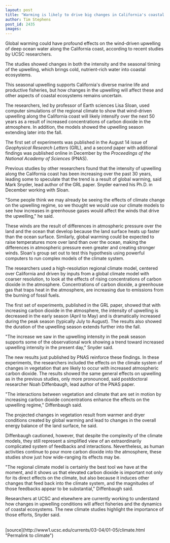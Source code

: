 ```yaml
---
layout: post
title: "Warming is likely to drive big changes in California's coastal waters through effects on upwelling"
author: Tim Stephens
post_id: 2435
images:
---
```


<p>
  Global warming could have profound effects on the wind-driven upwelling of deep ocean water along the California coast, according to recent studies by UCSC researchers.
</p>
<p>
  The studies showed changes in both the intensity and the seasonal timing of the upwelling, which brings cold, nutrient-rich water into coastal ecosystems.<br>
</p>
<p>
  This seasonal upwelling supports California's diverse marine life and productive fisheries, but how changes in the upwelling will affect these and other aspects of coastal ecosystems remains uncertain.
</p>
<p>
  The researchers, led by professor of Earth sciences Lisa Sloan, used computer simulations of the regional climate to show that wind-driven upwelling along the California coast will likely intensify over the next 50 years as a result of increased concentrations of carbon dioxide in the atmosphere. In addition, the models showed the upwelling season extending later into the fall.<br>
</p>
<p>
  The first set of experiments was published in the August 14 issue of <i>Geophysical Research Letters</i> (GRL), and a second paper with additional findings was published online in December by the <i>Proceedings of the National Academy of Sciences</i> (PNAS).<br>
</p>
<p>
  Previous studies by other researchers found that the intensity of upwelling along the California coast has been increasing over the past 30 years, leading some to speculate that the trend is a result of global warming, said Mark Snyder, lead author of the GRL paper. Snyder earned his Ph.D. in December working with Sloan.<br>
</p>
<p>
  "Some people think we may already be seeing the effects of climate change on the upwelling regime, so we thought we would use our climate models to see how increases in greenhouse gases would affect the winds that drive the upwelling," he said.<br>
</p>
<p>
  These winds are the result of differences in atmospheric pressure over the land and the ocean that develop because the land surface heats up faster than the ocean surface. Similarly, global warming could be expected to raise temperatures more over land than over the ocean, making the differences in atmospheric pressure even greater and creating stronger winds. Sloan's group set out to test this hypothesis using powerful computers to run complex models of the climate system.<br>
</p>
<p>
  The researchers used a high-resolution regional climate model, centered over California and driven by inputs from a global climate model with coarser resolution, to look at the effects of rising concentrations of carbon dioxide in the atmosphere. Concentrations of carbon dioxide, a greenhouse gas that traps heat in the atmosphere, are increasing due to emissions from the burning of fossil fuels.<br>
</p>
<p>
  The first set of experiments, published in the GRL paper, showed that with increasing carbon dioxide in the atmosphere, the intensity of upwelling is decreased in the early season (April to May) and is dramatically increased during the peak season (typically July to August). The results also showed the duration of the upwelling season extends further into the fall.<br>
</p>
<p>
  "The increase we saw in the upwelling intensity in the peak season supports some of the observational work showing a trend toward increased upwelling intensity in the present day," Snyder said.<br>
</p>
<p>
  The new results just published by PNAS reinforce these findings. In these experiments, the researchers included the effects on the climate system of changes in vegetation that are likely to occur with increased atmospheric carbon dioxide. The results showed the same general effects on upwelling as in the previous studies, only more pronounced, said postdoctoral researcher Noah Diffenbaugh, lead author of the PNAS paper.<br>
</p>
<p>
  "The interactions between vegetation and climate that are set in motion by increasing carbon dioxide concentrations enhance the effects on the upwelling regime," Diffenbaugh said.<br>
</p>
<p>
  The projected changes in vegetation result from warmer and dryer conditions created by global warming and lead to changes in the overall energy balance of the land surface, he said.<br>
</p>
<p>
  Diffenbaugh cautioned, however, that despite the complexity of the climate models, they still represent a simplified view of an extraordinarily complicated system of feedbacks and interactions. Nevertheless, as human activities continue to pour more carbon dioxide into the atmosphere, these studies show just how wide-ranging its effects may be.<br>
</p>
<p>
  "The regional climate model is certainly the best tool we have at the moment, and it shows us that elevated carbon dioxide is important not only for its direct effects on the climate, but also because it induces other changes that feed back into the climate system, and the magnitudes of those feedbacks appear to be substantial," Diffenbaugh said.<br>
</p>
<p>
  Researchers at UCSC and elsewhere are currently working to understand how changes in upwelling conditions will affect fisheries and the dynamics of coastal ecosystems. The new climate studies highlight the importance of those efforts, Snyder said.<br>
  <br>
</p>
[source](http://www1.ucsc.edu/currents/03-04/01-05/climate.html "Permalink to climate")

